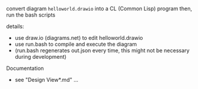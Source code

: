 convert diagram `helloworld.drawio` into a CL (Common Lisp) program
then, run the bash scripts

details:
- use draw.io (diagrams.net) to edit helloworld.drawio
- use run.bash to compile and execute the diagram
- (run.bash regenerates out.json every time, this might not be necessary during development)

Documentation
- see "Design View*.md" ...